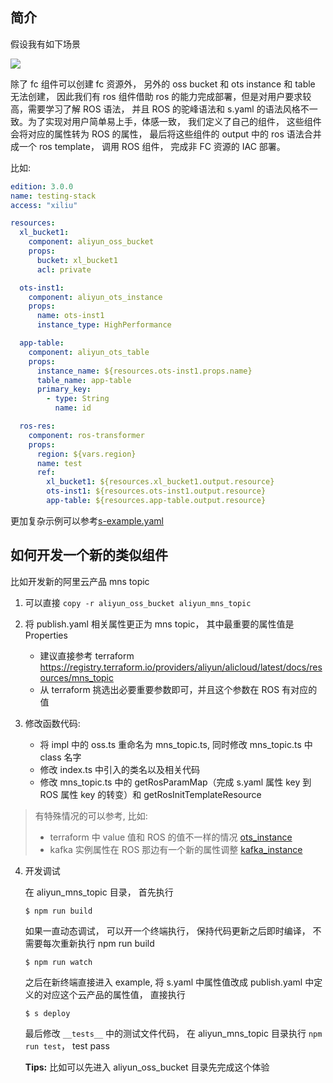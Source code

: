 ## 简介

假设我有如下场景

![](https://img.alicdn.com/imgextra/i4/O1CN01FGYh0O1BzpZiqUkPc_!!6000000000017-0-tps-1434-272.jpg)

除了 fc 组件可以创建 fc 资源外， 另外的 oss bucket 和 ots instance 和 table 无法创建， 因此我们有 ros 组件借助 ros 的能力完成部署，但是对用户要求较高，需要学习了解 ROS 语法， 并且 ROS 的驼峰语法和 s.yaml 的语法风格不一致。为了实现对用户简单易上手，体感一致， 我们定义了自己的组件， 这些组件会将对应的属性转为 ROS 的属性， 最后将这些组件的 output 中的 ros 语法合并成一个 ros template， 调用 ROS 组件， 完成非 FC 资源的 IAC 部署。

比如:

```yaml
edition: 3.0.0
name: testing-stack
access: "xiliu"

resources:
  xl_bucket1:
    component: aliyun_oss_bucket
    props:
      bucket: xl_bucket1
      acl: private

  ots-inst1:
    component: aliyun_ots_instance
    props:
      name: ots-inst1
      instance_type: HighPerformance

  app-table:
    component: aliyun_ots_table
    props:
      instance_name: ${resources.ots-inst1.props.name}
      table_name: app-table
      primary_key:
        - type: String
          name: id

  ros-res:
    component: ros-transformer
    props:
      region: ${vars.region}
      name: test
      ref:
        xl_bucket1: ${resources.xl_bucket1.output.resource}
        ots-inst1: ${resources.ots-inst1.output.resource}
        app-table: ${resources.app-table.output.resource}
```

更加复杂示例可以参考[s-example.yaml](ros_transformer/examples/s.yaml)

## 如何开发一个新的类似组件

比如开发新的阿里云产品 mns topic

1. 可以直接 `copy -r aliyun_oss_bucket aliyun_mns_topic`
2. 将 publish.yaml 相关属性更正为 mns topic， 其中最重要的属性值是 Properties

   - 建议直接参考 terraform https://registry.terraform.io/providers/aliyun/alicloud/latest/docs/resources/mns_topic
   - 从 terraform 挑选出必要重要参数即可，并且这个参数在 ROS 有对应的值

3. 修改函数代码:
   - 将 impl 中的 oss.ts 重命名为 mns_topic.ts, 同时修改 mns_topic.ts 中 class 名字
   - 修改 index.ts 中引入的类名以及相关代码
   - 修改 mns_topic.ts 中的 getRosParamMap（完成 s.yaml 属性 key 到 ROS 属性 key 的转变）和 getRosInitTemplateResource

> 有特殊情况的可以参考, 比如:
>
> - terraform 中 value 值和 ROS 的值不一样的情况 [ots_instance](./aliyun_ots_instance/src/impl/instance.ts)
> - kafka 实例属性在 ROS 那边有一个新的属性调整 [kafka_instance](./aliyun_kafka_instance/src/impl/kafka_instance.ts)

4. 开发调试

   在 aliyun_mns_topic 目录， 首先执行

   `$ npm run build`

   如果一直动态调试， 可以开一个终端执行， 保持代码更新之后即时编译， 不需要每次重新执行 npm run build

   `$ npm run watch`

   之后在新终端直接进入 example, 将 s.yaml 中属性值改成 publish.yaml 中定义的对应这个云产品的属性值， 直接执行

   `$ s deploy`

   最后修改 `__tests__` 中的测试文件代码， 在 aliyun_mns_topic 目录执行 `npm run test`， test pass

   **Tips:** 比如可以先进入 aliyun_oss_bucket 目录先完成这个体验
